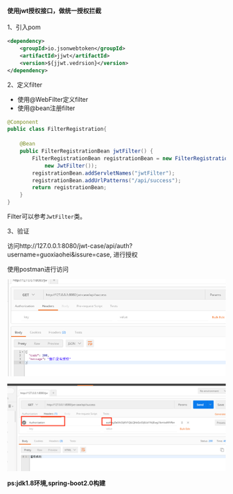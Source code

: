 #### 使用jwt授权接口，做统一授权拦截


1、引入pom

```xml
<dependency>
    <groupId>io.jsonwebtoken</groupId>
    <artifactId>jjwt</artifactId>
    <version>${jjwt.vedrsion}</version>
</dependency>
```

2、定义filter

- 使用@WebFilter定义filter
- 使用@bean注册filter

```java
@Component
public class FilterRegistration{

    @Bean
    public FilterRegistrationBean jwtFilter() {
        FilterRegistrationBean registrationBean = new FilterRegistrationBean(
            new JwtFilter());
        registrationBean.addServletNames("jwtFilter");
        registrationBean.addUrlPatterns("/api/success");
        return registrationBean;
    }
}
 ```
Filter可以参考`JwtFilter`类。

3、验证

访问http://127.0.0.1:8080/jwt-case/api/auth?username=guoxiaohei&issure=case, 进行授权

使用postman进行访问  

![jwt-no-token](jwt-no-token.png)

![jwt-token](postman-token.png)




**ps:jdk1.8环境,spring-boot2.0构建**